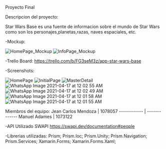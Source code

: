 Proyecto Final 
 
Descripcion del proyecto:
 
Star Wars Base es una fuente de informacion sobre
el mundo de Star Wars como son los personajes,planetas,razas,
naves espaciales, etc.
 
-Mockup:

![HomePage_Mockup](https://user-images.githubusercontent.com/73866099/115101306-e67a4d00-9f10-11eb-887c-bb1e892e8f58.PNG)
![InfoPage_Mockup](https://user-images.githubusercontent.com/73866099/115101307-e7ab7a00-9f10-11eb-9e9b-9e8d88311378.PNG)

-Trello Board:
https://trello.com/b/FG3seM3z/app-star-wars-base

-Screenshots:

![HomePage](https://user-images.githubusercontent.com/73866099/115101296-cb0f4200-9f10-11eb-8587-0a3d3ad92e42.PNG)
![InitialPage](https://user-images.githubusercontent.com/73866099/115101297-cc406f00-9f10-11eb-93a1-139e124c6473.PNG)
![MasterDetail](https://user-images.githubusercontent.com/73866099/115101299-cd719c00-9f10-11eb-8b21-a3c6ac9b82e8.PNG)
![WhatsApp Image 2021-04-17 at 12 02 55 AM](https://user-images.githubusercontent.com/73866099/115101300-cea2c900-9f10-11eb-884b-0f422532c941.jpeg)
![WhatsApp Image 2021-04-17 at 12 02 49 AM](https://user-images.githubusercontent.com/73866099/115101301-cfd3f600-9f10-11eb-9d53-b261a5244578.jpeg)
![WhatsApp Image 2021-04-17 at 12 01 58 AM](https://user-images.githubusercontent.com/73866099/115101303-debaa880-9f10-11eb-8d22-db3baa1017c2.jpeg)
![WhatsApp Image 2021-04-17 at 12 01 55 AM](https://user-images.githubusercontent.com/73866099/115101304-e0846c00-9f10-11eb-9058-bf91c2a09824.jpeg)

Miembros del equipo:
Jean Carlos Mendoza | 1078057
------------ | -------------
Manuel Adames | 1073122

-API Utilizado
SWAPI https://swapi.dev/documentation#people

-Librerias utilizadas:
Prism;
Prism.Ioc;
Prism.Unity;
Prism.Navigation;
Prism.Services;
Xamarin.Forms;
Xamarin.Forms.Xaml;

